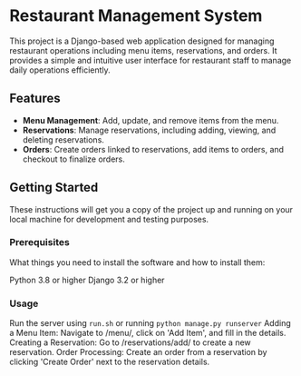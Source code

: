 # Restaurant Management System

This project is a Django-based web application designed for managing restaurant operations including menu items, reservations, and orders. It provides a simple and intuitive user interface for restaurant staff to manage daily operations efficiently.

## Features

- **Menu Management**: Add, update, and remove items from the menu.
- **Reservations**: Manage reservations, including adding, viewing, and deleting reservations.
- **Orders**: Create orders linked to reservations, add items to orders, and checkout to finalize orders.

## Getting Started

These instructions will get you a copy of the project up and running on your local machine for development and testing purposes.

### Prerequisites

What things you need to install the software and how to install them:

Python 3.8 or higher
Django 3.2 or higher

### Usage
Run the server using `run.sh` or running `python manage.py runserver`
Adding a Menu Item: Navigate to /menu/, click on 'Add Item', and fill in the details.
Creating a Reservation: Go to /reservations/add/ to create a new reservation.
Order Processing: Create an order from a reservation by clicking 'Create Order' next to the reservation details.
